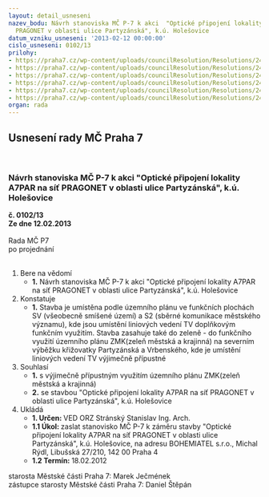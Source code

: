 ```yaml
---
layout: detail_usneseni
nazev_bodu: Návrh stanoviska MČ P-7 k akci  "Optické připojení lokality A7PAR na síť
  PRAGONET v oblasti ulice Partyzánská", k.ú. Holešovice
datum_vzniku_usneseni: '2013-02-12 00:00:00'
cislo_usneseni: 0102/13
prilohy:
- https://praha7.cz/wp-content/uploads/councilResolution/Resolutions/24279/10-13-opti_1_zadost.doc
- https://praha7.cz/wp-content/uploads/councilResolution/Resolutions/24279/10-13-opti_2_vyj%c3%a1d%c5%99en%c3%ad_urm.doc
- https://praha7.cz/wp-content/uploads/councilResolution/Resolutions/24279/10-13-opti_3_vyj%c3%a1d%c5%99en%c3%ad_mhmp-oup.doc
- https://praha7.cz/wp-content/uploads/councilResolution/Resolutions/24279/10-13-opti_4_stanovisko_odo.doc
- https://praha7.cz/wp-content/uploads/councilResolution/Resolutions/24279/10-13-opti_5_stanovisko_o%c5%bep.doc
- https://praha7.cz/wp-content/uploads/councilResolution/Resolutions/24279/10-13-opti_6.jpg
organ: rada
---
```

<div id="ucUsn_pList" class="usn">
	<span><h2>Usnesení rady MČ Praha 7 </h2>
<br></span><div class="standBody">
<span><h3>Návrh stanoviska MČ P-7 k akci  "Optické připojení lokality A7PAR na síť PRAGONET v oblasti ulice Partyzánská", k.ú. Holešovice</h3></span><div class="center">
		<strong>č. 0102/13</strong><br>
	</div>
<div class="center">
		<strong>Ze dne 12.02.2013</strong><br><br>
	</div>Rada MČ P7<br> po projednání<br><br><ol>
<li>Bere na vědomí<ul><li>
<strong>1.</strong> Návrh stanoviska MČ P-7 k akci  "Optické připojení lokality A7PAR na síť PRAGONET v oblasti ulice Partyzánská", k.ú. Holešovice  </li></ul>
</li>
<li>Konstatuje<ul><li>
<strong>1.</strong> Stavba je umístěna podle územního plánu ve funkčních plochách SV (všeobecně smíšené území) a S2 (sběrné komunikace městského významu), kde jsou umístění liniových vedení TV doplňkovým funkčním využitím. Stavba zasahuje také do zeleně - do funkčního využití územního plánu ZMK(zeleň městská a krajinná)  na severním výběžku křižovatky Partyzánská a Vrbenského, kde je umístění  liniových vedení TV výjimečně přípustné    </li></ul>
</li>
<li>Souhlasí<ul>
<li>
<strong>1.</strong> s výjimečně přípustným využitím územního plánu ZMK(zeleň městská a krajinná)</li>
<li>
<strong>2.</strong> se stavbou "Optické připojení lokality A7PAR na síť PRAGONET v oblasti ulice Partyzánská", k.ú. Holešovice       </li>
</ul>
</li>
<li>Ukládá<ul>
<li>
<strong>1. Určen: </strong>VED ORZ  Stránský  Stanislav Ing. Arch.</li>
<li>
<strong>1.1 Úkol: </strong>zaslat stanovisko MČ P-7 k záměru stavby "Optické připojení lokality A7PAR na síť PRAGONET v oblasti ulice Partyzánská", k.ú. Holešovice, na adresu BOHEMIATEL s.r.o., Michal Rýdl, Libušská 27/210, 142 00 Praha 4</li>
<li>
<strong>1.2 Termín: </strong>18.02.2012</li>
</ul>
</li>
</ol>starosta Městské části Praha 7: Marek Ječmének<br>zástupce starosty Městské části Praha 7: Daniel Štěpán 
</div>
</div>